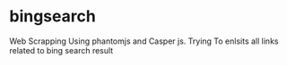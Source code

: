 # bingsearch
Web Scrapping Using phantomjs and Casper js. Trying To enlsits all links related to bing search result
